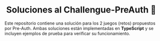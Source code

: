 <h1 align="center">Soluciones al Challengue-PreAuth 🚀</h1>

Este repositorio contiene una solución para los 2 juegos (retos) propuestos por Pre-Auth. Ambas soluciones están implementadas en **TypeScript** y se incluyen ejemplos de prueba para verificar su funcionamiento.
